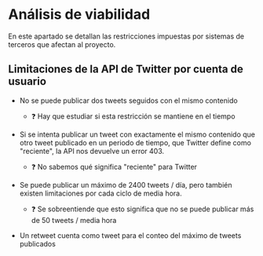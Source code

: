 # Análisis de viabilidad

En este apartado se detallan las restricciones impuestas por sistemas de terceros que afectan al proyecto.

## Limitaciones de la API de Twitter por cuenta de usuario

- No se puede publicar dos tweets seguidos con el mismo contenido
	- ❓ Hay que estudiar si esta restricción se mantiene en el tiempo

- Si se intenta publicar un tweet con exactamente el mismo contenido que otro tweet publicado en un periodo de tiempo, que Twitter define como "reciente", la API nos devuelve un error 403.
	- ❓ No sabemos qué significa "reciente" para Twitter

- Se puede publicar un máximo de 2400 tweets / día, pero también existen limitaciones por cada ciclo de media hora.
	- ❓ Se sobreentiende que esto significa que no se puede publicar más de 50 tweets / media hora

- Un retweet cuenta como tweet para el conteo del máximo de tweets publicados